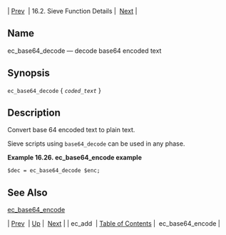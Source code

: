 | [Prev](sieve.ref.ec_add)  | 16.2. Sieve Function Details |  [Next](sieve.ref.ec_base64_encode) |

<a name="sieve.ref.ec_base64_decode"></a>
## Name

ec_base64_decode — decode base64 encoded text

## Synopsis

`ec_base64_decode` { *`coded_text`* }

<a name="idp29181504"></a>
## Description

Convert base 64 encoded text to plain text.

Sieve scripts using `base64_decode` can be used in any phase.

<a name="example.ec_base64_encode"></a>

**Example 16.26. ec_base64_encode example**

`$dec = ec_base64_decode $enc;`
<a name="idp29186944"></a>
## See Also

[ec_base64_encode](sieve.ref.ec_base64_encode "ec_base64_encode")

| [Prev](sieve.ref.ec_add)  | [Up](sieve.ref.files) |  [Next](sieve.ref.ec_base64_encode) |
| ec_add  | [Table of Contents](index) |  ec_base64_encode |
